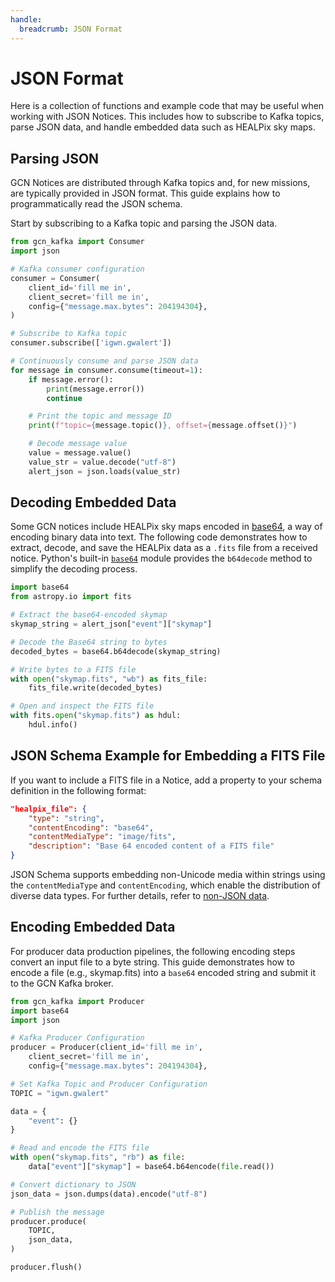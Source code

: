 ```yaml
---
handle:
  breadcrumb: JSON Format
---
```


# JSON Format

Here is a collection of functions and example code that may be useful when working with JSON Notices. This includes how to subscribe to Kafka topics, parse JSON data, and handle embedded data such as HEALPix sky maps.

## Parsing JSON

GCN Notices are distributed through Kafka topics and, for new missions, are typically provided in JSON format. This guide explains how to programmatically read the JSON schema.

Start by subscribing to a Kafka topic and parsing the JSON data.

```python
from gcn_kafka import Consumer
import json

# Kafka consumer configuration
consumer = Consumer(
    client_id='fill me in',
    client_secret='fill me in',
    config={"message.max.bytes": 204194304},
)

# Subscribe to Kafka topic
consumer.subscribe(['igwn.gwalert'])

# Continuously consume and parse JSON data
for message in consumer.consume(timeout=1):
    if message.error():
        print(message.error())
        continue

    # Print the topic and message ID
    print(f"topic={message.topic()}, offset={message.offset()}")

    # Decode message value
    value = message.value()
    value_str = value.decode("utf-8")
    alert_json = json.loads(value_str)
```

## Decoding Embedded Data

Some GCN notices include HEALPix sky maps encoded in [base64](https://datatracker.ietf.org/doc/html/rfc4648.html), a way of encoding binary data into text.
The following code demonstrates how to extract, decode, and save the HEALPix data as a `.fits` file from a received notice. Python's built-in [`base64`](https://docs.python.org/3/library/base64.html#base64.b64encode) module provides the `b64decode` method to simplify the decoding process.

```python
import base64
from astropy.io import fits

# Extract the base64-encoded skymap
skymap_string = alert_json["event"]["skymap"]

# Decode the Base64 string to bytes
decoded_bytes = base64.b64decode(skymap_string)

# Write bytes to a FITS file
with open("skymap.fits", "wb") as fits_file:
    fits_file.write(decoded_bytes)

# Open and inspect the FITS file
with fits.open("skymap.fits") as hdul:
    hdul.info()
```

## JSON Schema Example for Embedding a FITS File

If you want to include a FITS file in a Notice, add a property to your schema definition in the following format:

```json
"healpix_file": {
    "type": "string",
    "contentEncoding": "base64",
    "contentMediaType": "image/fits",
    "description": "Base 64 encoded content of a FITS file"
}
```

JSON Schema supports embedding non-Unicode media within strings using the `contentMediaType` and `contentEncoding`, which enable the distribution of diverse data types. For further details, refer to [non-JSON data](https://json-schema.org/understanding-json-schema/reference/non_json_data.html).

## Encoding Embedded Data

For producer data production pipelines, the following encoding steps convert an input file to a byte string. This guide demonstrates how to encode a file (e.g., skymap.fits) into a `base64` encoded string and submit it to the GCN Kafka broker.

```python
from gcn_kafka import Producer
import base64
import json

# Kafka Producer Configuration
producer = Producer(client_id='fill me in',
	client_secret='fill me in',
	config={"message.max.bytes": 204194304},

# Set Kafka Topic and Producer Configuration
TOPIC = "igwn.gwalert"

data = {
    "event": {}
}

# Read and encode the FITS file
with open("skymap.fits", "rb") as file:
	data["event"]["skymap"] = base64.b64encode(file.read())

# Convert dictionary to JSON
json_data = json.dumps(data).encode("utf-8")

# Publish the message
producer.produce(
	TOPIC,
	json_data,
)

producer.flush()
```
